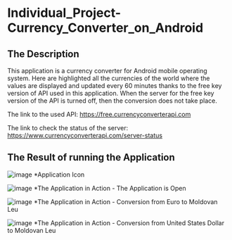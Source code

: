 # Individual_Project-Currency_Converter_on_Android

## The Description 

This application is a currency converter for Android mobile operating system. Here are highlighted all the currencies of the world where the values are displayed and updated every 60 minutes thanks to the free key version of API used in this application. When the server for the free key version of the API is turned off, then the conversion does not take place.

The link to the used API: https://free.currencyconverterapi.com

The link to check the status of the server: https://www.currencyconverterapi.com/server-status

## The Result of running the Application

![image](https://user-images.githubusercontent.com/85492522/129950051-912f2227-8cc0-4355-98bc-1f04a0841b29.png) *Application Icon

![image](https://user-images.githubusercontent.com/85492522/127499441-e845bcc9-12a1-4c2f-92ef-a9ce9a12fc82.png) *The Application in Action - The Application is Open

![image](https://user-images.githubusercontent.com/85492522/127499467-018f9cfd-d506-4c08-b66f-1cefe9b8705a.png) *The Application in Action - Conversion from Euro to Moldovan Leu

![image](https://user-images.githubusercontent.com/85492522/127499492-7707ae99-d41c-4811-b8f5-6aa5d2cdaf81.png) *The Application in Action - Conversion from United States Dollar to Moldovan Leu
